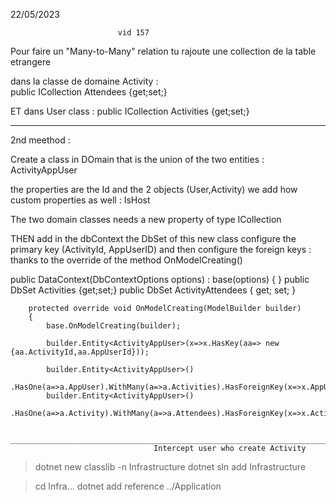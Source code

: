 22/05/2023

                            vid 157 

Pour faire un "Many-to-Many" relation 
tu rajoute une collection de la table etrangere

dans la classe de domaine Activity :  
public ICollection<AppUser> Attendees {get;set;}

ET dans User class :
public ICollection<Activity> Activities {get;set;}

_______
2nd meethod :

Create a class in DOmain that is the union of the two entities : ActivityAppUser 

the properties are the Id and the 2 objects (User,Activity)
we add how custom properties as well : IsHost  

The two domain classes needs a new property of type ICollection<ActivityAppUser>

THEN add in the dbContext  the DbSet of this new class 
configure the primary key (ActivityId, AppUserID)
and then configure the foreign keys : thanks to the override of the method OnModelCreating()

public DataContext(DbContextOptions options) : base(options)
        {
        }
        public DbSet<Activity> Activities {get;set;}
        public DbSet<ActivityAppUser> ActivityAttendees { get; set; }

        protected override void OnModelCreating(ModelBuilder builder)
        {
            base.OnModelCreating(builder);

            builder.Entity<ActivityAppUser>(x=>x.HasKey(aa=> new {aa.ActivityId,aa.AppUserId}));

            builder.Entity<ActivityAppUser>()
                .HasOne(a=>a.AppUser).WithMany(a=>a.Activities).HasForeignKey(x=>x.AppUserId);
            builder.Entity<ActivityAppUser>()
                .HasOne(a=>a.Activity).WithMany(a=>a.Attendees).HasForeignKey(x=>x.ActivityId);                   
            
            ___________________________________________________________________________________________________
                                    Intercept user who create Activity 

> dotnet new classlib -n Infrastructure 
> dotnet sln add Infrastructure 

> cd Infra...
> dotnet add reference ../Application  


